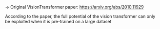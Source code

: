 -> Original VisionTransformer paper: https://arxiv.org/abs/2010.11929

According to the paper, the full potential of the vision transformer can only be exploited when it is pre-trained on a large dataset
